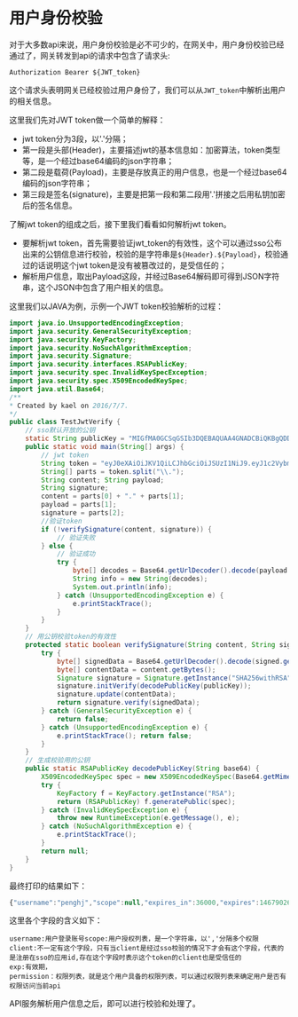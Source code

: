 # 用户身份校验

对于大多数api来说，用户身份校验是必不可少的，在网关中，用户身份校验已经通过了，网关转发到api的请求中包含了请求头:

```
Authorization Bearer ${JWT_token}
```

这个请求头表明网关已经校验过用户身份了，我们可以从`JWT_token`中解析出用户的相关信息。

这里我们先对JWT token做一个简单的解释：

* jwt token分为3段，以'.'分隔；
* 第一段是头部\(Header\)，主要描述jwt的基本信息如：加密算法，token类型等，是一个经过base64编码的json字符串；
* 第二段是载荷\(Payload\)，主要是存放真正的用户信息，也是一个经过base64编码的json字符串；
* 第三段是签名\(signature\)，主要是把第一段和第二段用'.'拼接之后用私钥加密后的签名信息。

了解jwt token的组成之后，接下里我们看看如何解析jwt token。

* 要解析jwt token，首先需要验证jwt\_token的有效性，这个可以通过sso公布出来的公钥信息进行校验，校验的是字符串是`${Header}.${Payload}`，校验通过的话说明这个jwt token是没有被篡改过的，是受信任的；
* 解析用户信息，取出Payload这段，并经过Base64解码即可得到JSON字符串，这个JSON中包含了用户相关的信息。

这里我们以JAVA为例，示例一个JWT token校验解析的过程：

```java
import java.io.UnsupportedEncodingException; 
import java.security.GeneralSecurityException; 
import java.security.KeyFactory; 
import java.security.NoSuchAlgorithmException; 
import java.security.Signature; 
import java.security.interfaces.RSAPublicKey; 
import java.security.spec.InvalidKeySpecException; 
import java.security.spec.X509EncodedKeySpec; 
import java.util.Base64; 
/**
* Created by kael on 2016/7/7. 
*/ 
public class TestJwtVerify { 
    // sso默认开放的公钥 
    static String publicKey = "MIGfMA0GCSqGSIb3DQEBAQUAA4GNADCBiQKBgQDDASOjIWexLpnXiJNJF2pL6NzP\n" + "fBoF0tKEr2ttAkJ/7f3uUHhj2NIhQ01Wu9OjHfXjCvQSXMWqqc1+O9G1UwB2Xslb\n" + "WNwEZFMwmQdP5VleGbJLR3wOl3IzdggkxBJ1Q9rXUlVtslK/CsMtkwkQEg0eZDH1\n" + "VeJXqKBlEhsNckYIGQIDAQAB"; 
    public static void main(String[] args) {
        // jwt token 
        String token = "eyJ0eXAiOiJKV1QiLCJhbGciOiJSUzI1NiJ9.eyJ1c2VybmFtZSI6InBlbmdoaiIsInNjb3BlIjpudWxsLCJleHBpcmVzX2luIjozNjAwMCwiZXhwaXJlcyI6MTQ2NzkwMjYzOTAwMCwiZXhwIjoxNDY3OTAyNjg3MjgwfQ.P4LSoLj4cqnnNdW61HjPxWPWCvV8BdimHXp_5K0sMEAF3KRb9AFqCDAnbwWOj6OdWlIJrWt3ftBptPW7beyrKpbckRDg0YpuYLdTNKS6uJ1htpgZ5y3iRtA1r1YKl-h7GdZSqzxkXjsVH8hy03Hpg1h_TamBVQAIzonu7aclI30"; 
        String[] parts = token.split("\\."); 
        String content; String payload; 
        String signature; 
        content = parts[0] + "." + parts[1]; 
        payload = parts[1]; 
        signature = parts[2]; 
        //验证token 
        if (!verifySignature(content, signature)) { 
            // 验证失败 
        } else { 
            // 验证成功 
            try { 
                byte[] decodes = Base64.getUrlDecoder().decode(payload.getBytes("UTF-8")); 
                String info = new String(decodes); 
                System.out.println(info); 
            } catch (UnsupportedEncodingException e) { 
                e.printStackTrace(); 
            } 
        } 
    }
    // 用公钥校验token的有效性 
    protected static boolean verifySignature(String content, String signed) { 
        try { 
            byte[] signedData = Base64.getUrlDecoder().decode(signed.getBytes("UTF-8")); 
            byte[] contentData = content.getBytes(); 
            Signature signature = Signature.getInstance("SHA256withRSA"); 
            signature.initVerify(decodePublicKey(publicKey)); 
            signature.update(contentData); 
            return signature.verify(signedData); 
        } catch (GeneralSecurityException e) { 
            return false; 
        } catch (UnsupportedEncodingException e) { 
            e.printStackTrace(); return false; 
        } 
    }
    // 生成校验用的公钥 
    public static RSAPublicKey decodePublicKey(String base64) { 
        X509EncodedKeySpec spec = new X509EncodedKeySpec(Base64.getMimeDecoder().decode(base64)); 
        try {
            KeyFactory f = KeyFactory.getInstance("RSA"); 
            return (RSAPublicKey) f.generatePublic(spec); 
        } catch (InvalidKeySpecException e) { 
            throw new RuntimeException(e.getMessage(), e); 
        } catch (NoSuchAlgorithmException e) { 
            e.printStackTrace(); 
        } 
        return null; 
    } 
} 
```

最终打印的结果如下：

```javascript
{"username":"penghj","scope":null,"expires_in":36000,"expires":1467902639000,"exp":1467902687280}
```

这里各个字段的含义如下：

```
username:用户登录账号scope:用户授权列表，是一个字符串，以','分隔多个权限
client:不一定有这个字段，只有当client是经过sso校验的情况下才会有这个字段，代表的是注册在sso的应用id,存在这个字段时表示这个token的client也是受信任的
exp:有效期，
permission：权限列表，就是这个用户具备的权限列表，可以通过权限列表来确定用户是否有权限访问当前api
```

API服务解析用户信息之后，即可以进行校验和处理了。


